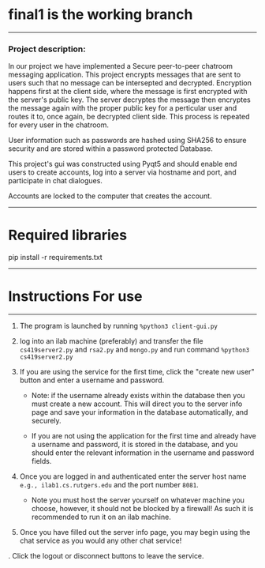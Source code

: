 # final1 is the working branch
___
### Project description:
In our project we have implemented a Secure peer-to-peer chatroom messaging application.
This project encrypts messages that are sent to users such that no 
message can be intersepted and decrypted. Encryption happens first 
at the client side, where the message is first encrypted with the server's 
public key. The server decryptes the message then encryptes the message again 
with the proper public key for a perticular user and routes it to, once again,
be decrypted client side. This process is repeated for every user in the chatroom.

User information such as passwords are hashed using SHA256 to ensure security 
and are stored within a password protected Database. 

This project's gui was constructed using Pyqt5 and should enable end users 
to create accounts, log into a server via hostname and port, and participate 
in chat dialogues. 

Accounts are locked to the computer that creates the account.
___

# Required libraries

pip install -r requirements.txt

___

# Instructions For use
___
1. The program is launched by running `%python3 client-gui.py`
   
2. log into an ilab machine (preferably) and transfer the file `cs419server2.py` and 
   `rsa2.py` and `mongo.py` and run command `%python3 cs419server2.py`
3. If you are using the service for the first time, click the "create new user" button and 
enter a username and password. 
   - Note: if the username already exists within the database
   then you must create a new account. This will direct you to the server info page and save your information
   in the database automatically, and securely. 
   
    - If you are not using the application for the first time and already have a 
    username and password, it is stored in the database, and you should 
      enter the relevant information in the username and password fields.
      
4. Once you are logged in and authenticated enter the server host name `e.g., ilab1.cs.rutgers.edu`
and the port number `8081`. 
   - Note you must host the server yourself on whatever machine you choose, however, it should 
    not be blocked by a firewall! As such it is recommended to run it on an ilab machine. 
   
5. Once you have filled out the server info page, you may begin using the chat 
service as you would any other chat service!
   
. Click the logout or disconnect buttons to leave the service. 
   